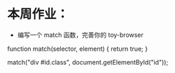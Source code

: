 # 本周作业：
- 编写一个 match 函数，完善你的 toy-browser

function match(selector, element) {
    return true;
}

match("div #id.class", document.getElementById("id"));
